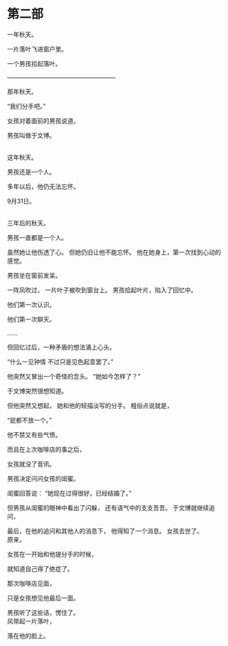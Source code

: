 # 第二部

一年秋天。

一片落叶飞进窗户里。

一个男孩拾起落叶。

——————————————————

那年秋天。

“我们分手吧。”

女孩对着面前的男孩说道。

男孩叫做于文博。

<br>
这年秋天。

男孩还是一个人。

多年以后，他仍无法忘怀。

9月31日。

<br>
三年后的秋天。

男孩一直都是一个人。

虽然她让他伤透了心。
但她仍旧让他不能忘怀。
他在她身上，第一次找到心动的感觉。

男孩坐在窗前发呆。

一阵风吹过，
一片叶子被吹到窗台上。
男孩拾起叶片，陷入了回忆中。

他们第一次认识。

他们第一次聊天。

……

但回忆过后，一种矛盾的想法涌上心头。

“什么一见钟情 不过只是见色起意罢了。”

他突然又冒出一个奇怪的念头。
“她如今怎样了？”

于文博突然很想知道。

但他突然又想起，
她和他的轻描淡写的分手。
粗俗点说就是，

“屁都不放一个。”

他不禁又有些气愤。

而且在上次咖啡店的事之后，

女孩就没了音讯。

男孩决定问问女孩的闺蜜。

闺蜜回答说：
“她现在过得很好，已经结婚了。”

但男孩从闺蜜的眼神中看出了闪躲，
还有语气中的支支吾吾。
于文博就继续追问，

最后，在他的追问和其他人的消息下，
他得知了一个消息。
女孩去世了。
<br>
原来，

女孩在一开始和他提分手的时候，

就知道自己得了绝症了。

那次咖啡店见面，

只是女孩想见他最后一面。

男孩听了这些话，愣住了。
<br>
风带起一片落叶，

落在他的脸上。
